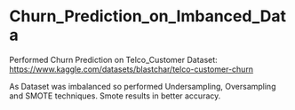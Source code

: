# Churn_Prediction_on_Imbanced_Data

Performed Churn Prediction on Telco_Customer Dataset: https://www.kaggle.com/datasets/blastchar/telco-customer-churn

As Dataset was imbalanced so performed Undersampling, Oversampling and SMOTE techniques. Smote results in better accuracy.

